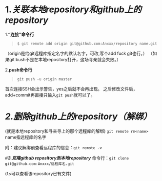 # 1.___关联本地repository和github上的repository___

1.__“连接”命令行__
>`$ git remote add origin git@github.com:Anxxx/repository name.git`

（origin是给git远程库指定名字的默认名字，可改,写个add fuck git也行。）
（如果git bush不是在本地repository打开，这场寻亲就会失败。）

2.__push命令行__
>`git push -u origin master`

首次连接SSH会出示警告，yes之后就不会再出现。
之后修改文件后，add+commit再直接只输入`git push`就可以了。

# ___2.删除github上的repository（解绑）___
(就是本地repository和寻亲寻上的那个远程库的解绑)
`git remote rm<name>` name指远程库的名字

附：建议解绑前查看远程库的信息：`git remote -v`

#___3.克隆github repository到本地repository___
命令行：`git clone git@github.com:Anxxx/远程库名.git`

(`ls`可以查看该repository已有文件)
